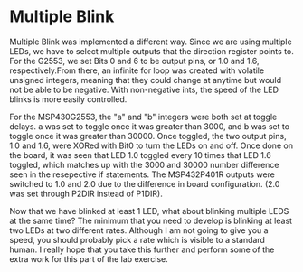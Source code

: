 # Multiple Blink
Multiple Blink was implemented a different way. Since we are using multiple LEDs, we have to select multiple outputs that the direction
register points to. For the G2553, we set Bits 0 and 6 to be output pins, or 1.0 and 1.6, respectively.From there, an infinite for loop was created with volatile unsigned integers, meaning that they could change at anytime but would not be able to be negative. With non-negative ints, the speed of the LED blinks is more easily controlled. 

For the MSP430G2553, the  "a" and "b" integers were both set at toggle delays. a was set to toggle once it was greater than 3000, and b was set to toggle once it was greater than 30000. Once toggled, the two output pins, 1.0 and 1.6, were XORed with Bit0 to turn the LEDs on and off. Once done on the board, it was seen that LED 1.0 toggled every 10 times that LED 1.6 toggled, which matches up with the 3000 and 30000 number difference seen in the resepective if statements. The MSP432P401R outputs were switched to 1.0 and 2.0 due to the difference in board configuration. (2.0 was set through P2DIR instead of P1DIR). 



Now that we have blinked at least 1 LED, what about blinking multiple LEDS at the same time? The minimum that you need to develop is blinking at least two LEDs at two different rates. Although I am not going to give you a speed, you should probably pick a rate which is visible to a standard human. I really hope that you take this further and perform some of the extra work for this part of the lab exercise.

